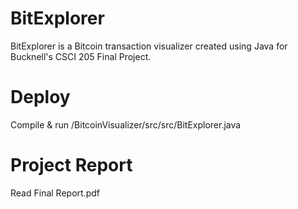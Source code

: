 # BitExplorer
BitExplorer is a Bitcoin transaction visualizer created using Java for Bucknell's CSCI 205 Final Project.
# Deploy
Compile & run /BitcoinVisualizer/src/src/BitExplorer.java
# Project Report

Read Final Report.pdf
